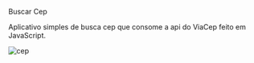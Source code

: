 Buscar Cep

Aplicativo simples de busca cep que consome a api do ViaCep feito em JavaScript.

![cep](https://user-images.githubusercontent.com/49662901/74667358-e900db80-5181-11ea-9f05-81e1cc38d101.png)
